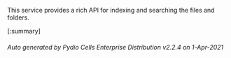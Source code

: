 






This service provides a rich API for indexing and searching the files and folders.

[:summary]

###### Auto generated by Pydio Cells Enterprise Distribution v2.2.4 on 1-Apr-2021
